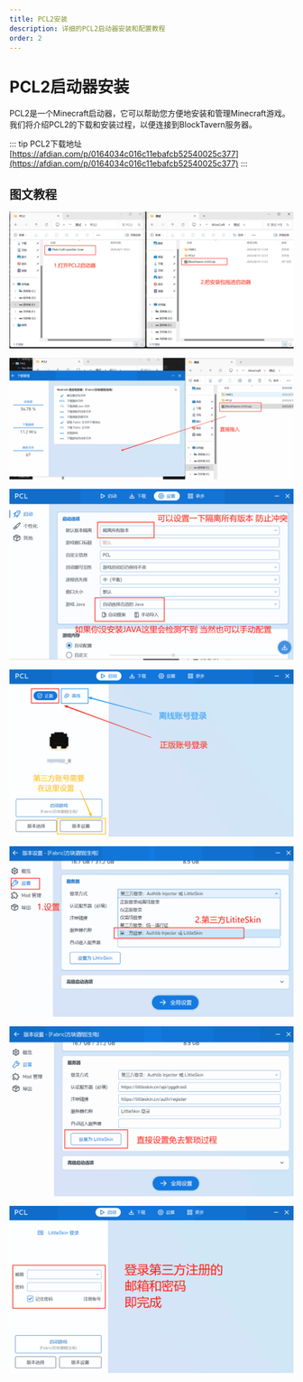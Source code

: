 ```yaml
---
title: PCL2安装
description: 详细的PCL2启动器安装和配置教程
order: 2
---
```


# PCL2启动器安装

PCL2是一个Minecraft启动器，它可以帮助您方便地安装和管理Minecraft游戏。我们将介绍PCL2的下载和安装过程，以便连接到BlockTavern服务器。

::: tip PCL2下载地址
[https://afdian.com/p/0164034c016c11ebafcb52540025c377](https://afdian.com/p/0164034c016c11ebafcb52540025c377)
:::


## 图文教程

![下载图片03](./installation-details/installation-details03.png)

![下载图片13](./installation-details/installation-details13.png)

![下载图片14](./installation-details/installation-details14.png)

![下载图片04](./installation-details/installation-details04.png)

![下载图片05](./installation-details/installation-details05.png)

![下载图片06](./installation-details/installation-details06.png)

![下载图片07](./installation-details/installation-details07.png)

<Contributors />